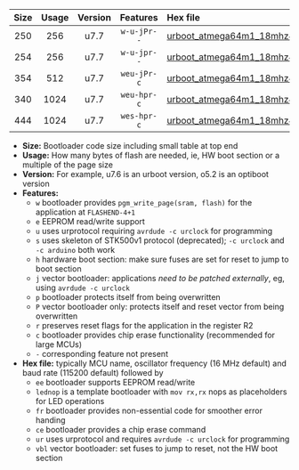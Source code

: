 |Size|Usage|Version|Features|Hex file|
|:-:|:-:|:-:|:-:|:--|
|250|256|u7.7|`w-u-jPr--`|[urboot_atmega64m1_18mhz432_57600bps_lednop_ur_vbl.hex](https://raw.githubusercontent.com/stefanrueger/urboot.hex/main/mcus/atmega64m1/fcpu_18mhz432/57600_bps/urboot_atmega64m1_18mhz432_57600bps_lednop_ur_vbl.hex)|
|254|256|u7.7|`w-u-jpr--`|[urboot_atmega64m1_18mhz432_57600bps_lednop_fr_ur_vbl.hex](https://raw.githubusercontent.com/stefanrueger/urboot.hex/main/mcus/atmega64m1/fcpu_18mhz432/57600_bps/urboot_atmega64m1_18mhz432_57600bps_lednop_fr_ur_vbl.hex)|
|354|512|u7.7|`weu-jPr-c`|[urboot_atmega64m1_18mhz432_57600bps_ee_lednop_fr_ce_ur_vbl.hex](https://raw.githubusercontent.com/stefanrueger/urboot.hex/main/mcus/atmega64m1/fcpu_18mhz432/57600_bps/urboot_atmega64m1_18mhz432_57600bps_ee_lednop_fr_ce_ur_vbl.hex)|
|340|1024|u7.7|`weu-hpr-c`|[urboot_atmega64m1_18mhz432_57600bps_ee_lednop_fr_ce_ur.hex](https://raw.githubusercontent.com/stefanrueger/urboot.hex/main/mcus/atmega64m1/fcpu_18mhz432/57600_bps/urboot_atmega64m1_18mhz432_57600bps_ee_lednop_fr_ce_ur.hex)|
|444|1024|u7.7|`wes-hpr-c`|[urboot_atmega64m1_18mhz432_57600bps_ee_lednop_fr_ce.hex](https://raw.githubusercontent.com/stefanrueger/urboot.hex/main/mcus/atmega64m1/fcpu_18mhz432/57600_bps/urboot_atmega64m1_18mhz432_57600bps_ee_lednop_fr_ce.hex)|

- **Size:** Bootloader code size including small table at top end
- **Usage:** How many bytes of flash are needed, ie, HW boot section or a multiple of the page size
- **Version:** For example, u7.6 is an urboot version, o5.2 is an optiboot version
- **Features:**
  + `w` bootloader provides `pgm_write_page(sram, flash)` for the application at `FLASHEND-4+1`
  + `e` EEPROM read/write support
  + `u` uses urprotocol requiring `avrdude -c urclock` for programming
  + `s` uses skeleton of STK500v1 protocol (deprecated); `-c urclock` and `-c arduino` both work
  + `h` hardware boot section: make sure fuses are set for reset to jump to boot section
  + `j` vector bootloader: applications *need to be patched externally*, eg, using `avrdude -c urclock`
  + `p` bootloader protects itself from being overwritten
  + `P` vector bootloader only: protects itself and reset vector from being overwritten
  + `r` preserves reset flags for the application in the register R2
  + `c` bootloader provides chip erase functionality (recommended for large MCUs)
  + `-` corresponding feature not present
- **Hex file:** typically MCU name, oscillator frequency (16 MHz default) and baud rate (115200 default) followed by
  + `ee` bootloader supports EEPROM read/write
  + `lednop` is a template bootloader with `mov rx,rx` nops as placeholders for LED operations
  + `fr` bootloader provides non-essential code for smoother error handing
  + `ce` bootloader provides a chip erase command
  + `ur` uses urprotocol and requires `avrdude -c urclock` for programming
  + `vbl` vector bootloader: set fuses to jump to reset, not the HW boot section
